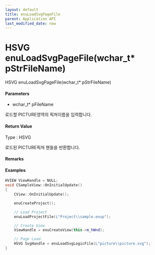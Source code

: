 ```yaml
---
layout: default
title: enuLoadSvgPageFile
parent: Application API
last_modified_date: now
---
```

# HSVG enuLoadSvgPageFile\(wchar\_t\* pStrFileName\)

HSVG enuLoadSvgPageFile\(wchar\_t\* pStrFileName\)

#### Parameters

* wchar\_t\* pFileName

로드할 PICTURE영역의 픽쳐이름을 입력합니다.

#### Return Value

Type : HSVG

로드된 PICTURE픽쳐 핸들을 반환합니다.

#### Remarks

#### Examples

```cpp
HVIEW ViewHandle = NULL; 
void CSampleView::OnInitialUpdate() 
{ 
    CView::OnInitialUpdate(); 

    enuCreateProject(); 

    // Load Project
    enuLoadProjectFile(L"Project\\sample.enup"); 

    // Create View
    ViewHandle = enuCreateView(this->m_hWnd); 

    // Page Load. 
    HSVG SvgHandle = enuLoadSvgLogicFile(L"picture\\picture.svg");
}
```



